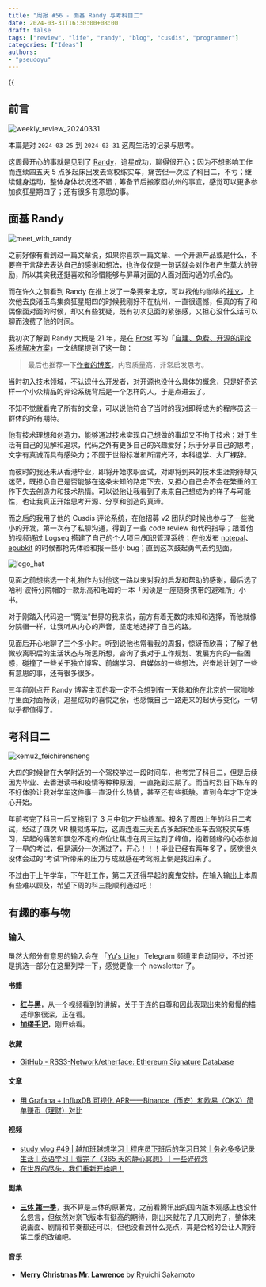 ```yaml
---
title: "周报 #56 - 面基 Randy 与考科目二"
date: 2024-03-31T16:30:00+08:00
draft: false
tags: ["review", "life", "randy", "blog", "cusdis", "programmer"]
categories: ["Ideas"]
authors:
- "pseudoyu"
---
```


{{<audio src="audios/fix_you.mp3" caption="《Fix You - Coldplay》" >}}

## 前言

![weekly_review_20240331](https://image.pseudoyu.com/images/weekly_review_20240331.png)

本篇是对 `2024-03-25` 到 `2024-03-31` 这周生活的记录与思考。

这周最开心的事就是见到了 [Randy](https://twitter.com/randyloop)，追星成功，聊得很开心；因为不想影响工作而连续四五天 5 点多起床出发去驾校练实车，痛苦但一次过了科目二，不亏；继续健身运动，整体身体状况还不错；筹备节后搬家回杭州的事宜，感觉可以更多参加疯狂星期四了；还有很多有意思的事。

## 面基 Randy

![meet_with_randy](https://image.pseudoyu.com/images/meet_with_randy.jpg)

之前好像有看到过一篇文章说，如果你喜欢一篇文章、一个开源产品或是什么，不要吝于言辞去表达自己的感谢和想法，也许仅仅是一句话就会对作者产生莫大的鼓励，所以其实我还挺喜欢和珍惜能够与屏幕对面的人面对面沟通的机会的。

而在许久之前看到 Randy 在推上发了一条要来北京，可以找他约咖啡的[推文](https://twitter.com/randyloop/status/1764551037095223590)，上次他去良渚玉鸟集疯狂星期四的时候我刚好不在杭州，一直很遗憾，但真的有了和偶像面对面的时候，却又有些犹疑，既有初次见面的紧张感，又担心没什么话可以聊而浪费了他的时间。

我初次了解到 Randy 大概是 21 年，是在 [Frost](https://frostming.com/) 写的「[自建、免费、开源的评论系统解决方案](https://frostming.com/2021/04-28/self-host-comment-system/)」一文结尾提到了这一句：

> 最后也推荐一下[作者的博客](https://lutaonan.com/)，内容质量高，非常启发思考。

当时初入技术领域，不认识什么开发者，对开源也没什么具体的概念，只是好奇这样一个小众精品的评论系统背后是一个怎样的人，于是点进去了。

不知不觉就看完了所有的文章，可以说他符合了当时的我对即将成为的程序员这一群体的所有期待。

他有技术理想和创造力，能够通过技术实现自己想做的事却又不拘于技术；对于生活有自己的见解和追求，代码之外有更多自己的兴趣爱好；乐于分享自己的思考，文字有真诚而具有感染力；不囿于世俗标准和所谓光环，本科退学、大厂裸辞。

而彼时的我还未从香港毕业，即将开始求职面试，对即将到来的技术生涯期待却又迷茫，既担心自己是否能够在这条未知的路走下去，又担心自己会不会在繁重的工作下失去创造力和技术热情。可以说他让我看到了未来自己想成为的样子与可能性，也让我真正开始思考开源、分享和创造的真谛。

而之后的我用了他的 Cusdis 评论系统，在他招募 v2 团队的时候也参与了一些微小的开发，第一次有了私聊沟通，得到了一些 code review 和代码指导；跟着他的视频通过 Logseq 搭建了自己的个人项目/知识管理系统；在他发布 [notepal](https://notepal.randynamic.org/)、[epubkit](https://epubkit.app/) 的时候都抢先体验和报一些小 bug；直到这次鼓起勇气去约见面。

![lego_hat](https://image.pseudoyu.com/images/lego_hat.jpg)

见面之前想挑选一个礼物作为对他这一路以来对我的启发和帮助的感谢，最后选了哈利·波特分院帽的一款乐高和毛姆的一本「阅读是一座随身携带的避难所」小书。

对于刚踏入代码这一“魔法”世界的我来说，前方有着无数的未知和选择，而他就像分院帽一样，让我听从内心的声音，坚定地选择了自己的路。

见面后开心地聊了三个多小时。听到说他也常看我的周报，惊讶而欣喜；了解了他微软离职后的生活状态与所思所想，咨询了我对于工作规划、发展方向的一些困惑，碰撞了一些关于独立博客、前端学习、自媒体的一些想法，兴奋地计划了一些有意思的事，还有很多很多。

三年前刚点开 Randy 博客主页的我一定不会想到有一天能和他在北京的一家咖啡厅里面对面畅谈，追星成功的喜悦之余，也感慨自己一路走来的起伏与变化，一切似乎都值得了。

## 考科目二

![kemu2_feichirensheng](https://image.pseudoyu.com/images/kemu2_feichirensheng.jpg)

大四的时候曾在大学附近的一个驾校学过一段时间车，也考完了科目二，但是后续因为毕业、去香港读书和疫情等种种原因，一直拖到过期了。而当时烈日下练车的不好体验让我对学车这件事一直没什么热情，甚至还有些抵触。直到今年才下定决心开始。

年前考完了科目一后又拖到了 3 月中旬才开始练车。报名了周四上午的科目二考试，经过了四次 VR 模拟练车后，这周连着三天五点多起床坐班车去驾校实车练习，早起的痛苦和飘忽不定的点位让焦虑在周三达到了峰值，抱着随缘的心态参加了一早的考试，但是满分一次通过了，开心！！！毕业已经有两年多了，感觉很久没体会过的“考试”所带来的压力与成就感在考驾照上倒是找回来了。

不过由于上午学车，下午赶工作，第二天还得早起的魔鬼安排，在输入输出上本周有些难以顾及，希望下周的科三能顺利通过吧！

## 有趣的事与物

### 输入

虽然大部分有意思的输入会在 「[Yu's Life](https://t.me/pseudoyulife)」 Telegram 频道里自动同步，不过还是挑选一部分在这里列举一下，感觉更像一个 newsletter 了。

#### 书籍

- [**红与黑**](https://book.douban.com/subject/35781152/)，从一个视频看到的讲解，关于于连的自尊和因此表现出来的傲慢的描述印象很深，正在看。
- [**加缪手记**](https://book.douban.com/subject/34802764/)，刚开始看。

#### 收藏

- [GitHub - RSS3-Network/etherface: Ethereum Signature Database](https://github.com/RSS3-Network/etherface)

#### 文章

- [用 Grafana + InfluxDB 可视化 APR——Binance（币安）和欧易（OKX）简单赚币（理财）对比](https://nova.moe/crypto-simple-earn/)

#### 视频

- [study vlog #49 | 越加班越想学习 | 程序员下班后的学习日常｜务必多多记录生活｜英语学习｜看完了《365 天的静心冥想》｜一些碎碎念](https://www.bilibili.com/video/BV1x1421S7Y3)
- [在世界的尽头，我们重新开始吧！](https://www.bilibili.com/video/BV1fq421A7aj)

#### 剧集

- [**三体 第一季**](http://movie.douban.com/subject/35196946/)，我不算是三体的原著党，之前看腾讯出的国内版本观感上也没什么怨言，但依然对奈飞版本有挺高的期待，刚出来就花了几天刷完了，整体来说画面、剧情和节奏都还可以，但也没看到什么亮点，算是合格的会让人期待第二季的改编吧。

#### 音乐

- [**Merry Christmas Mr. Lawrence**](https://open.spotify.com/track/6WY4wvlmgccWapnIg14Vy0) by Ryuichi Sakamoto
